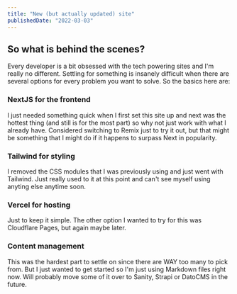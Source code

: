 ```yaml
---
title: "New (but actually updated) site"
publishedDate: "2022-03-03"
---
```


## So what is behind the scenes?

Every developer is a bit obsessed with the tech powering sites and I'm really no different. Settling for something is insanely difficult when there are several options for every problem you want to solve.
So the basics here are:

### NextJS for the frontend

I just needed something quick when I first set this site up and next was the hottest thing (and still is for the most part) so why not just work with what I already have. Considered switching to Remix just to try it out, but that might be something that I might do if it happens to surpass Next in popularity.

### Tailwind for styling

I removed the CSS modules that I was previously using and just went with Tailwind. Just really used to it at this point and can't see myself
using anyting else anytime soon.

### Vercel for hosting

Just to keep it simple. The other option I wanted to try for this was Cloudflare Pages, but again maybe later.

### Content management

This was the hardest part to settle on since there are WAY too many to pick from. But I just wanted to get started so I'm just using Markdown files right now.
Will probably move some of it over to Sanity, Strapi or DatoCMS in the future.
